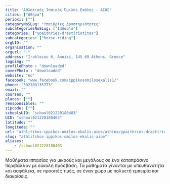 ```yaml
---
title: "Αθλητικός Ιππικός Όμιλος Εκάλης - ΑΙΟΕ"
cities: ["Αθήνα"]
perioxi: [""]
categoryNoSLug: "Υπαιθρίες Δραστηριότητες"
subcategoriesNoSLug: ["Ιππασία"]
categories: ["ypaithries-drastiriotites"]
subcategories: ["horse-riding"]
orgUID: ""
organisation: ""
orgurl: "-"
address: "Irakleiou 6, Anoixi, 145 69 Athens, Greece"
logoimg: ""
profilePhoto : "downloaded"
coverPhoto : "downloaded"
website: "no"
facebook: "www.facebook.com/ippikosomilosekalis1/"
phone: "302108135773"
email: ""
courses: ""
places: [""]
rensponsibles: ""
zipcode: [""]
schoolsUID: "school021220180403"
UID: "school021220180403"
latitude: ""
longitude: ""
url: "athlitikos-ippikos-omilos-ekalis-aioe/athina/ypaithries-drastiriotites/horse-riding"
slug: "athlitikos-ippikos-omilos-ekalis-aioe"
aliases:
    - /school021220180403
---
```





Μαθήματα ιππασίας για μικρούς και μεγάλους σε ένα καταπράσινο περιβάλλον με εύκολη πρόσβαση. Τα μαθήματα γίνονται με υπευθυνότητα και ασφάλεια, σε προσιτές τιμές, σε έναν χώρο με πολυετή εμπειρία και διακρίσεις.